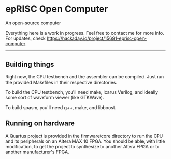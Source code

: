 # epRISC Open Computer
An open-source computer

Everything here is a work in progress. Feel free to contact me for more info.
For updates, check https://hackaday.io/project/15691-eprisc-open-computer

---

## Building things
Right now, the CPU testbench and the assembler can be compiled. Just run the provided Makefiles in their respective directories.

To build the CPU testbench, you'll need make, Icarus Verilog, and ideally some sort of waveform viewer (like GTKWave).

To build spasm, you'll need g++, make, and libboost. 

## Running on hardware
A Quartus project is provided in the firmware/core directory to run the CPU and its peripherals on an Altera MAX 10 FPGA. You should be able, with little modification, to get the project to synthesize to another Altera FPGA or to another manufacturer's FPGA.


